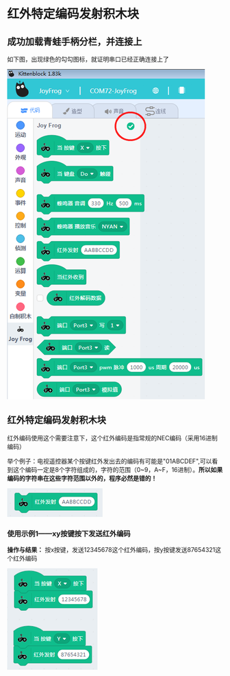 # 红外特定编码发射积木块

## 成功加载青蛙手柄分栏，并连接上

如下图，出现绿色的勾勾图标，就证明串口已经正确连接上了

![](./images/c03_01.png)

## 红外特定编码发射积木块

红外编码使用这个需要注意下，这个红外编码是指常规的NEC编码（采用16进制编码）

举个例子：电视遥控器某个按键红外发出去的编码有可能是"01ABCDEF",可以看到这个编码一定是8个字符组成的，字符的范围（0~9，A~F，16进制）。**所以如果编码的字符串在这些字符范围以外的，程序必然是错的！**
 
![](./images/c03_06.png)

### 使用示例1——xy按键按下发送红外编码

**操作与结果：** 按x按键，发送12345678这个红外编码，按y按键发送87654321这个红外编码

![](./images/c03_18.png)

